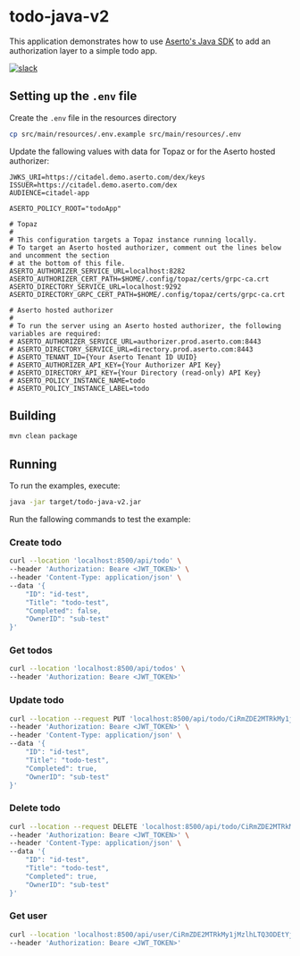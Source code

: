 # todo-java-v2
This application demonstrates how to use [Aserto's Java SDK](https://github.com/aserto-dev/aserto-java) to add an authorization layer to a simple todo app.

[![slack](https://img.shields.io/badge/slack-Aserto%20Community-brightgreen)](https://asertocommunity.slack.com)

## Setting up the `.env` file
Create the `.env` file in the resources directory
```bash
cp src/main/resources/.env.example src/main/resources/.env
```

Update the fallowing values with data for Topaz or for the Aserto hosted authorizer:
```
JWKS_URI=https://citadel.demo.aserto.com/dex/keys
ISSUER=https://citadel.demo.aserto.com/dex
AUDIENCE=citadel-app

ASERTO_POLICY_ROOT="todoApp"

# Topaz
#
# This configuration targets a Topaz instance running locally.
# To target an Aserto hosted authorizer, comment out the lines below and uncomment the section
# at the bottom of this file.
ASERTO_AUTHORIZER_SERVICE_URL=localhost:8282
ASERTO_AUTHORIZER_CERT_PATH=$HOME/.config/topaz/certs/grpc-ca.crt
ASERTO_DIRECTORY_SERVICE_URL=localhost:9292
ASERTO_DIRECTORY_GRPC_CERT_PATH=$HOME/.config/topaz/certs/grpc-ca.crt

# Aserto hosted authorizer
#
# To run the server using an Aserto hosted authorizer, the following variables are required:
# ASERTO_AUTHORIZER_SERVICE_URL=authorizer.prod.aserto.com:8443
# ASERTO_DIRECTORY_SERVICE_URL=directory.prod.aserto.com:8443
# ASERTO_TENANT_ID={Your Aserto Tenant ID UUID}
# ASERTO_AUTHORIZER_API_KEY={Your Authorizer API Key}
# ASERTO_DIRECTORY_API_KEY={Your Directory (read-only) API Key}
# ASERTO_POLICY_INSTANCE_NAME=todo
# ASERTO_POLICY_INSTANCE_LABEL=todo

```

## Building

```bash
mvn clean package
```

## Running

To run the examples, execute:

```bash
java -jar target/todo-java-v2.jar
```

Run the fallowing commands to test the example:

### Create todo
```bash
curl --location 'localhost:8500/api/todo' \
--header 'Authorization: Beare <JWT_TOKEN>' \
--header 'Content-Type: application/json' \
--data '{
    "ID": "id-test",
    "Title": "todo-test",
    "Completed": false,
    "OwnerID": "sub-test"
}'
```

### Get todos
```bash
curl --location 'localhost:8500/api/todos' \
--header 'Authorization: Beare <JWT_TOKEN>'
```

### Update todo
```bash
curl --location --request PUT 'localhost:8500/api/todo/CiRmZDE2MTRkMy1jMzlhLTQ3ODEtYjdiZC04Yjk2ZjVhNTEwMGQSBWxvY2Fs' \
--header 'Authorization: Beare <JWT_TOKEN>' \
--header 'Content-Type: application/json' \
--data '{
    "ID": "id-test",
    "Title": "todo-test",
    "Completed": true,
    "OwnerID": "sub-test"
}'
```

### Delete todo
```bash
curl --location --request DELETE 'localhost:8500/api/todo/CiRmZDE2MTRkMy1jMzlhLTQ3ODEtYjdiZC04Yjk2ZjVhNTEwMGQSBWxvY2Fs' \
--header 'Authorization: Beare <JWT_TOKEN>' \
--header 'Content-Type: application/json' \
--data '{
    "ID": "id-test",
    "Title": "todo-test",
    "Completed": true,
    "OwnerID": "sub-test"
}'
```

### Get user
```bash
curl --location 'localhost:8500/api/user/CiRmZDE2MTRkMy1jMzlhLTQ3ODEtYjdiZC04Yjk2ZjVhNTEwMGQSBWxvY2Fs' \
--header 'Authorization: Beare <JWT_TOKEN>'
```
